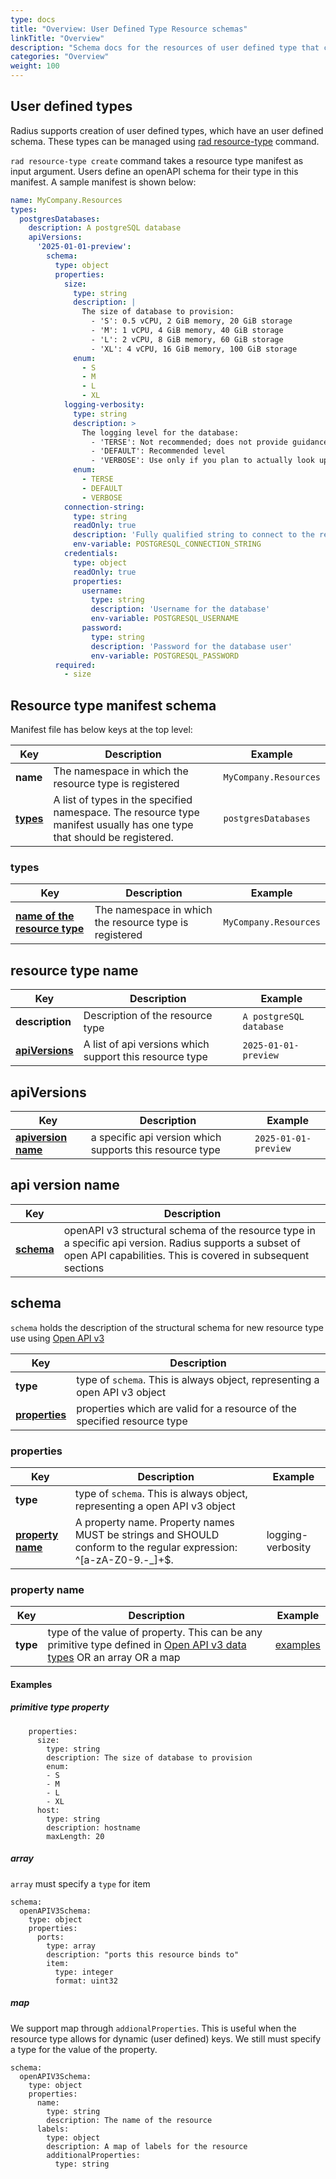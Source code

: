 ```yaml
---
type: docs
title: "Overview: User Defined Type Resource schemas"
linkTitle: "Overview"
description: "Schema docs for the resources of user defined type that can comprise a Radius Application"
categories: "Overview"
weight: 100
---
```


## User defined types

Radius supports creation of user defined types, which have an user defined schema. 
These types can be managed using [rad resource-type](docs/content/reference/cli/rad_resource-type.md) command. 

`rad resource-type create` command takes a resource type manifest as input argument. Users define an openAPI schema for their type 
in this manifest. A sample manifest is shown below:

```yaml
name: MyCompany.Resources
types:
  postgresDatabases:
    description: A postgreSQL database
    apiVersions:
      '2025-01-01-preview':
        schema: 
          type: object
          properties:
            size:
              type: string
              description: |
                The size of database to provision:
                  - 'S': 0.5 vCPU, 2 GiB memory, 20 GiB storage
                  - 'M': 1 vCPU, 4 GiB memory, 40 GiB storage
                  - 'L': 2 vCPU, 8 GiB memory, 60 GiB storage
                  - 'XL': 4 vCPU, 16 GiB memory, 100 GiB storage
              enum:
                - S
                - M
                - L
                - XL
            logging-verbosity:
              type: string
              description: >
                The logging level for the database:
                  - 'TERSE': Not recommended; does not provide guidance on what to do about an error
                  - 'DEFAULT': Recommended level
                  - 'VERBOSE': Use only if you plan to actually look up the Postgres source code
              enum:
                - TERSE
                - DEFAULT
                - VERBOSE
            connection-string:
              type: string
              readOnly: true
              description: 'Fully qualified string to connect to the resource'
              env-variable: POSTGRESQL_CONNECTION_STRING
            credentials:
              type: object
              readOnly: true
              properties:
                username:
                  type: string
                  description: 'Username for the database'
                  env-variable: POSTGRESQL_USERNAME
                password:
                  type: string
                  description: 'Password for the database user'
                  env-variable: POSTGRESQL_PASSWORD
          required:
            - size
```

## Resource type manifest schema

Manifest file has below keys at the top level:

| Key | Description | Example |
|-----|-------------|---------|
| **name** | The namespace in which the resource type is registered | `MyCompany.Resources` |
| [**types**](#types) | A list of types in the specified namespace. The resource type manifest usually has one type that should be registered. | `postgresDatabases` |

### types

| Key | Description | Example |
|-----|-------------|---------|
| [**name of the resource type**](#resource-type-name) | The namespace in which the resource type is registered | `MyCompany.Resources` |

## resource type name

| Key | Description | Example |
|-----|-------------|---------|
| **description** | Description of the resource type | `A postgreSQL database` |
| [**apiVersions**](#apiVersions) | A list of api versions which support this resource type | `2025-01-01-preview` |

## apiVersions

| Key | Description | Example |
|-----|-------------|---------|
| [**apiversion name**](#api-version-name) | a specific api version which supports this resource type | `2025-01-01-preview` |

## api version name

| Key | Description | 
|-----|-------------|
| [**schema**](#schema) | openAPI v3 structural schema of the resource type in a specific api version. Radius supports a subset of open API capabilities. This is covered in subsequent sections  | 


## schema

`schema` holds the description of the structural schema for new resource type use using [Open API v3](https://github.com/OAI/OpenAPI-Specification/blob/main/versions/3.0.2.md#schema-object)

| Key | Description | 
|-----|-------------|
| **type**| type of `schema`. This is always object, representing a open API v3 object  |
| [**properties**](#properties)| properties which are valid for a resource of the specified resource type|


### properties

| Key | Description | Example |
|-----|-------------|---------|
| **type**| type of `schema`. This is always object, representing a open API v3 object  |   |
| [**property name**](#property-name)| A property name. Property names MUST be strings and SHOULD conform to the regular expression: ^[a-zA-Z0-9\.\-_]+$.| logging-verbosity |

### property name

| Key | Description | Example |
|-----|-------------|---------|
| **type**| type of the value of property. This can be any primitive type defined in  [Open API v3 data types](https://github.com/OAI/OpenAPI-Specification/blob/main/versions/3.0.2.md#data-types) OR an array OR a map | [examples](#examples) |


#### Examples

##### primitive type property

```
    properties:
      size:
        type: string  
        description: The size of database to provision
        enum:
        - S
        - M
        - L
        - XL
      host:
        type: string
        description: hostname
        maxLength: 20
```

##### array

`array` must specify a `type` for item

```
schema:
  openAPIV3Schema: 
    type: object
    properties:
      ports:
        type: array
        description: "ports this resource binds to"
        item:
          type: integer
          format: uint32
```

##### map

We support map through `addionalProperties`. This is useful when the resource type allows for dynamic (user defined) keys. We still must specify a type for the value of the property.

```
schema:
  openAPIV3Schema:
    type: object
    properties:
      name:
        type: string
        description: The name of the resource
      labels:
        type: object
        description: A map of labels for the resource
        additionalProperties:
          type: string
```










































